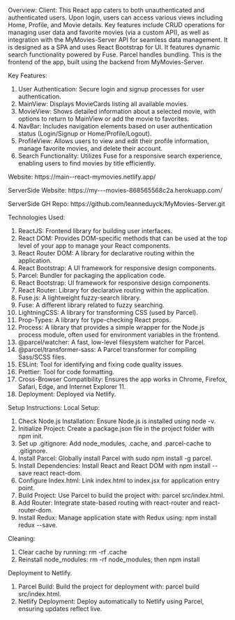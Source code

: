 Overview:
Client: This React app caters to both unauthenticated and authenticated users. Upon login, users can access various views including Home, Profile, and Movie details. Key features include CRUD operations for managing user data and favorite movies (via a custom API), as well as integration with the MyMovies-Server API for seamless data management. It is designed as a SPA and uses React Bootstrap for UI. It features dynamic search functionality powered by Fuse. Parcel handles bundling.
This is the frontend of the app, built using the backend from MyMovies-Server.

Key Features:

1. User Authentication: Secure login and signup processes for user authentication.
2. MainView: Displays MovieCards listing all available movies.
3. MovieView: Shows detailed information about a selected movie, with options to return to MainView or add the movie to favorites.
4. NavBar: Includes navigation elements based on user authentication status (Login/Signup or Home/Profile/Logout).
5. ProfileView: Allows users to view and edit their profile information, manage favorite movies, and delete their account.
6. Search Functionality: Utilizes Fuse for a responsive search experience, enabling users to find movies by title efficiently.

<p>Website: https://main--react-mymovies.netlify.app/</p>
<p>ServerSide Website: https://my---movies-868565568c2a.herokuapp.com/</p>
<p>ServerSide GH Repo: https://github.com/leanneduyck/MyMovies-Server.git</p>

Technologies Used:

1. ReactJS: Frontend library for building user interfaces.
2. React DOM: Provides DOM-specific methods that can be used at the top level of your app to manage your React components.
3. React Router DOM: A library for declarative routing within the application.
4. React Bootstrap: A UI framework for responsive design components.
5. Parcel: Bundler for packaging the application code.
6. React Bootstrap: UI framework for responsive design components.
7. React Router: Library for declarative routing within the application.
8. Fuse.js: A lightweight fuzzy-search library.
9. Fuse: A different library related to fuzzy searching.
10. LightningCSS: A library for transforming CSS (used by Parcel).
11. Prop-Types: A library for type-checking React props.
12. Process: A library that provides a simple wrapper for the Node.js process module, often used for environment variables in the frontend.
13. @parcel/watcher: A fast, low-level filesystem watcher for Parcel.
14. @parcel/transformer-sass: A Parcel transformer for compiling Sass/SCSS files.
15. ESLint: Tool for identifying and fixing code quality issues.
16. Prettier: Tool for code formatting.
17. Cross-Browser Compatibility: Ensures the app works in Chrome, Firefox, Safari, Edge, and Internet Explorer 11.
18. Deployment: Deployed via Netlify.

Setup Instructions:
Local Setup:

1. Check Node.js Installation: Ensure Node.js is installed using node -v.
2. Initialize Project: Create a package.json file in the project folder with npm init.
3. Set up .gitignore: Add node_modules, .cache, and .parcel-cache to .gitignore.
4. Install Parcel: Globally install Parcel with sudo npm install -g parcel.
5. Install Dependencies: Install React and React DOM with npm install --save react react-dom.
6. Configure Index.html: Link index.html to index.jsx for application entry point.
7. Build Project: Use Parcel to build the project with: parcel src/index.html.
8. Add Router: Integrate state-based routing with react-router and react-router-dom.
9. Install Redux: Manage application state with Redux using: npm install redux --save.

Cleaning:

1. Clear cache by running: rm -rf .cache
2. Reinstall node_modules: rm -rf node_modules; then npm install

Deployment to Netlify.

1. Parcel Build: Build the project for deployment with: parcel build src/index.html.
2. Netlify Deployment: Deploy automatically to Netlify using Parcel, ensuring updates reflect live.
